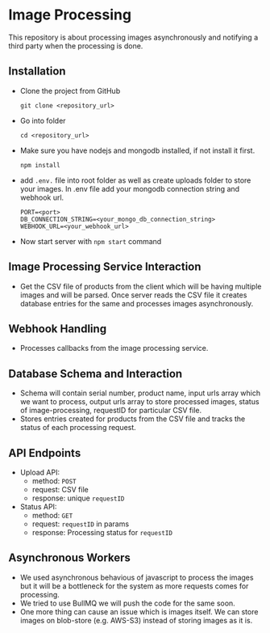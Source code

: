 # Image Processing

This repository is about processing images asynchronously and notifying a third party when the processing is done.

## Installation

- Clone the project from GitHub
  
  ```
  git clone <repository_url>  
  ```
- Go into folder
  
  ```
  cd <repository_url> 
  ```
- Make sure you have nodejs and mongodb installed, if not install it first.
  
  ```
  npm install
  ```
- add `.env.` file into root folder as well as create uploads folder to store your images. In .env file add your mongodb connection string and webhook url.
  
  ```
  PORT=<port>
  DB_CONNECTION_STRING=<your_mongo_db_connection_string>
  WEBHOOK_URL=<your_webhook_url>
  ```
- Now start server with `npm start` command


## Image Processing Service Interaction

- Get the CSV file of products from the client which will be having multiple images and will be parsed. Once server reads the CSV file it creates database entries for the same and processes images asynchronously. 

## Webhook Handling 

- Processes callbacks from the image processing service.

## Database Schema and Interaction

- Schema will contain serial number, product name, input urls array which we want to process, output urls array to store processed images, status of image-processing, requestID for particular CSV file.
- Stores entries created for products from the CSV file and tracks the status of each processing request.

## API Endpoints

- Upload API: 
    - method: `POST` 
    - request: CSV file
    - response: unique `requestID`
- Status API: 
    - method: `GET` 
    - request: `requestID` in params
    - response: Processing status for `requestID`

## Asynchronous Workers

- We used asynchronous behavious of javascript to process the images but it will be a bottleneck for the system as more requests comes for processing.
- We tried to use BullMQ we will push the code for the same soon. 
- One more thing can cause an issue which is images itself. We can store images on blob-store (e.g. AWS-S3) instead of storing images as it is.
